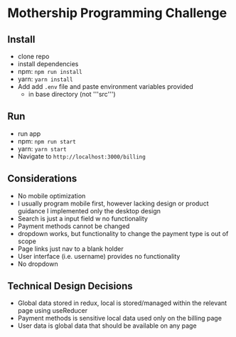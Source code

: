 
# Mothership Programming Challenge

## Install
* clone repo
* install dependencies
 * npm: ```npm run install```
 * yarn: ```yarn install```
* Add add ```.env``` file and paste environment variables provided
  * in base directory (not '''src''')

## Run
* run app
 * npm: ```npm run start```
 * yarn: ```yarn start```
* Navigate to ```http://localhost:3000/billing```

## Considerations
* No mobile optimization
 * I usually program mobile first, however lacking design or product guidance I implemented only the desktop design
* Search is just a input field w no functionality
* Payment methods cannot be changed
 * dropdown works, but functionality to change the payment type is out of scope
* Page links just nav to a blank holder
* User interface (i.e. username) provides no functionality
 * No dropdown

## Technical Design Decisions
* Global data stored in redux, local is stored/managed within the relevant page using useReducer
 * Payment methods is sensitive local data used only on the billing page
 * User data is global data that should be available on any page
